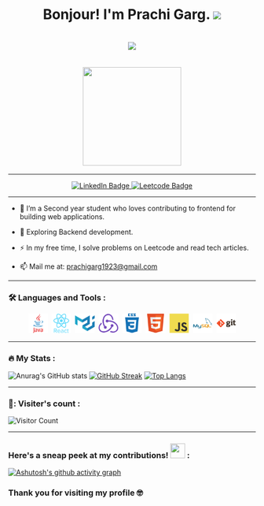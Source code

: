 <h1 align="center">
  Bonjour! I'm Prachi Garg.
  <img src="https://media.giphy.com/media/hvRJCLFzcasrR4ia7z/giphy.gif" width="30px"/>
  <p align="center">
  <a href="https://github.com/CodeWhiteWeb/CodeWhiteWeb"><img src="https://readme-typing-svg.herokuapp.com?color=%2336BCF7&center=true&vCenter=true&lines=Hi+%2C+welcome+to+my+Github+page;I+am+PrachiGarg;I+am+a+Second+year+student;Frontend+Developer<3"></a>
</p>
<!--   <p align="center">
  <a href="https://github.com/CodeWhiteWeb/CodeWhiteWeb"><img src="https://readme-typing-svg.herokuapp.com?color=%2336BCF7&center=true&vCenter=true&lines=Hi+%2C+welcome+to+my+Github+page;I+am+CodeWhiteWeb;I+am+a+High+school+student;Web+Dev;Game+Dev;Bot+Dev;Crypto+Lover+%3C3"></a>
</p> -->
</h1>
<div id="header" align="center">
  <img src="https://media1.giphy.com/media/NgurY1o4z080Jfoyzw/giphy.gif?cid=790b761172069011fdeb67651202bf83701eda83a2a81c19&rid=giphy.gif&ct=s" width="200" height="200"/>
</div>
<hr>
<div id="badges" align="center">
  <a href="https://www.linkedin.com/in/pg1923/">
    <img src="https://img.shields.io/badge/LinkedIn-blue?style=for-the-badge&logo=linkedin&logoColor=white" alt="LinkedIn Badge"/>
  </a>
  
  <a href="https://leetcode.com/prachigarg09/">
    <img src="https://img.shields.io/badge/Leetcode-black?style=for-the-badge&logo=leetcode&logoColor=white" alt="Leetcode Badge"/>
  </a>
  
</div>

<hr>
 
- :telescope: I’m a Second year student who loves contributing to frontend for building web applications.

- :seedling: Exploring Backend development.

- :zap: In my free time, I solve problems on Leetcode and read tech articles.

- :mailbox: Mail me at: prachigarg1923@gmail.com

---

### :hammer_and_wrench: Languages and Tools :
  <div align="center">
  <img src="https://github.com/devicons/devicon/blob/master/icons/java/java-original-wordmark.svg" title="Java" alt="Java" width="40" height="40"/>&nbsp;
  <img src="https://github.com/devicons/devicon/blob/master/icons/react/react-original-wordmark.svg" title="React" alt="React" width="40" height="40"/>&nbsp;
<!--   <img src="https://github.com/devicons/devicon/blob/master/icons/spring/spring-original-wordmark.svg" title="Spring" alt="Spring" width="40" height="40"/>&nbsp; -->
  <img src="https://github.com/devicons/devicon/blob/master/icons/materialui/materialui-original.svg" title="Material UI" alt="Material UI" width="40" height="40"/>&nbsp;
<!--   <img src="https://github.com/devicons/devicon/blob/master/icons/flutter/flutter-original.svg" title="Flutter" alt="Flutter" width="40" height="40"/>&nbsp; -->
  <img src="https://github.com/devicons/devicon/blob/master/icons/redux/redux-original.svg" title="Redux" alt="Redux " width="40" height="40"/>&nbsp;
  <img src="https://github.com/devicons/devicon/blob/master/icons/css3/css3-plain-wordmark.svg"  title="CSS3" alt="CSS" width="40" height="40"/>&nbsp;
  <img src="https://github.com/devicons/devicon/blob/master/icons/html5/html5-original.svg" title="HTML5" alt="HTML" width="40" height="40"/>&nbsp;
  <img src="https://github.com/devicons/devicon/blob/master/icons/javascript/javascript-original.svg" title="JavaScript" alt="JavaScript" width="40" height="40"/>&nbsp;
<!--   <img src="https://github.com/devicons/devicon/blob/master/icons/firebase/firebase-plain-wordmark.svg" title="Firebase" alt="Firebase" width="40" height="40"/>&nbsp; -->
<!--   <img src="https://github.com/devicons/devicon/blob/master/icons/gatsby/gatsby-original.svg" title="Gatsby"  alt="Gatsby" width="40" height="40"/>&nbsp; -->
  <img src="https://github.com/devicons/devicon/blob/master/icons/mysql/mysql-original-wordmark.svg" title="MySQL"  alt="MySQL" width="40" height="40"/>&nbsp;
<!--   <img src="https://github.com/devicons/devicon/blob/master/icons/nodejs/nodejs-original-wordmark.svg" title="NodeJS" alt="NodeJS" width="40" height="40"/>&nbsp; -->
<!--   <img src="https://github.com/devicons/devicon/blob/master/icons/amazonwebservices/amazonwebservices-plain-wordmark.svg" title="AWS" alt="AWS" width="40" height="40"/>&nbsp; -->
  <img src="https://github.com/devicons/devicon/blob/master/icons/git/git-original-wordmark.svg" title="Git" **alt="Git" width="40" height="40"/>
</div>

---

### :fire: My Stats :

![Anurag's GitHub stats](https://github-readme-stats.vercel.app/api?username=prachigarg19&show_icons=true&theme=dark)
[![GitHub Streak](http://github-readme-streak-stats.herokuapp.com?user=prachigarg19&theme=dark&background=000000)](https://git.io/streak-stats)
[![Top Langs](https://github-readme-stats.vercel.app/api/top-langs/?username=prachigarg19&layout=compact&theme=vision-friendly-dark)](https://github.com/anuraghazra/github-readme-stats)

---

### 👀: Visiter's count :


![Visitor Count](https://profile-counter.glitch.me/{prachigarg19}/count.svg)

---

### Here's a sneap peek at my contributions! <img src= "https://c.tenor.com/BczFoyx41WoAAAAj/swallowed-the-mighty-ones.gif" width= "30" height= "30">  :

[![Ashutosh's github activity graph](https://activity-graph.herokuapp.com/graph?username=prachigarg19)](https://github.com/ashutosh00710/github-readme-activity-graph)


### Thank you for visiting my profile 🤓 
<!---
prachigarg19/prachigarg19 is a ✨ special ✨ repository because its `README.md` (this file) appears on your GitHub profile.
You can click the Preview link to take a look at your changes.
--->
